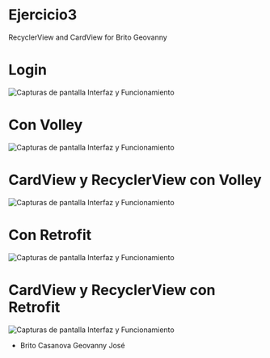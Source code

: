 # Ejercicio3
RecyclerView and CardView for Brito Geovanny


# Login
![Capturas de pantalla Interfaz y Funcionamiento](https://raw.githubusercontent.com/geobricex/Ejercicio3/master/app/src/main/res/drawable/login2.png?raw=true)


# Con Volley
![Capturas de pantalla Interfaz y Funcionamiento](https://raw.githubusercontent.com/geobricex/Ejercicio3/master/app/src/main/res/drawable/volley2.png?raw=true)


# CardView y RecyclerView con Volley
![Capturas de pantalla Interfaz y Funcionamiento](https://raw.githubusercontent.com/geobricex/Ejercicio3/master/app/src/main/res/drawable/forvolley.png?raw=true)



# Con Retrofit
![Capturas de pantalla Interfaz y Funcionamiento](https://raw.githubusercontent.com/geobricex/Ejercicio3/master/app/src/main/res/drawable/retrofit2.png?raw=true)


# CardView y RecyclerView con Retrofit
![Capturas de pantalla Interfaz y Funcionamiento](https://raw.githubusercontent.com/geobricex/Ejercicio3/master/app/src/main/res/drawable/forretrofit.png?raw=true)

* Brito Casanova Geovanny José
